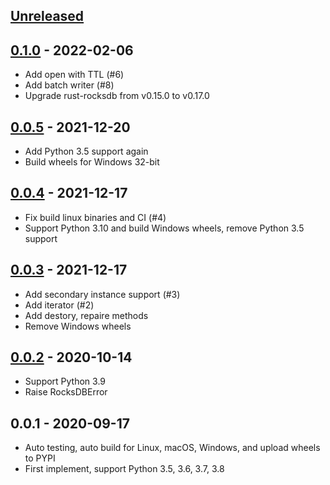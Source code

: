 <a name="unreleased"></a>
## [Unreleased]

<a name="0.1.0"></a>
## [0.1.0] - 2022-02-06
- Add open with TTL (#6)
- Add batch writer (#8)
- Upgrade rust-rocksdb from v0.15.0 to v0.17.0

<a name="0.0.5"></a>
## [0.0.5] - 2021-12-20
- Add Python 3.5 support again
- Build wheels for Windows 32-bit

<a name="0.0.4"></a>
## [0.0.4] - 2021-12-17
- Fix build linux binaries and CI (#4)
- Support Python 3.10 and build Windows wheels, remove Python 3.5 support

<a name="0.0.3"></a>
## [0.0.3] - 2021-12-17
- Add secondary instance support (#3)
- Add iterator (#2)
- Add destory, repaire methods
- Remove Windows wheels

<a name="0.0.2"></a>
## [0.0.2] - 2020-10-14
- Support Python 3.9
- Raise RocksDBError

<a name="0.0.1"></a>
## 0.0.1 - 2020-09-17
- Auto testing, auto build for Linux, macOS, Windows, and upload wheels to PYPI
- First implement, support Python 3.5, 3.6, 3.7, 3.8

[Unreleased]: https://github.com/xyb/rocksdb3/compare/0.1.0...HEAD
[0.1.0]: https://github.com/xyb/rocksdb3/compare/0.0.5...0.1.0
[0.0.5]: https://github.com/xyb/rocksdb3/compare/0.0.4...0.0.5
[0.0.4]: https://github.com/xyb/rocksdb3/compare/0.0.3...0.0.4
[0.0.3]: https://github.com/xyb/rocksdb3/compare/0.0.2...0.0.3
[0.0.2]: https://github.com/xyb/rocksdb3/compare/0.0.1...0.0.2
